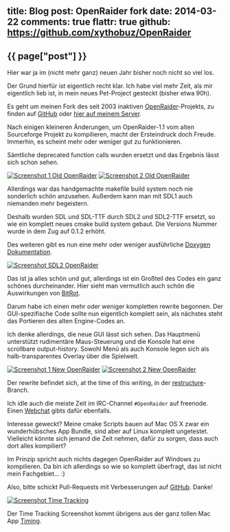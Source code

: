 title: Blog
post: OpenRaider fork
date: 2014-03-22
comments: true
flattr: true
github: https://github.com/xythobuz/OpenRaider
---

## {{ page["post"] }}
<!--%
from datetime import datetime
date = datetime.strptime(page["date"], "%Y-%m-%d").strftime("%B %d, %Y")
print "*Posted at %s.*" % date
%-->

Hier war ja im (nicht mehr ganz) neuen Jahr bisher noch nicht so viel los.

Der Grund hierfür ist eigentlich recht klar. Ich habe viel mehr Zeit, als mir eigentlich lieb ist, in mein neues Pet-Project gesteckt (bisher etwa 90h).

Es geht um meinen Fork des seit 2003 inaktiven [OpenRaider][openraider]-Projekts, zu finden auf [GitHub][github] oder [hier auf meinem Server][zaphod].

Nach einigen kleineren Änderungen, um OpenRaider-1.1 vom alten Sourceforge Projekt zu kompilieren, macht der Ersteindruck doch Freude. Immerhin, es scheint mehr oder weniger gut zu funktionieren.

Sämtliche deprecated function calls wurden ersetzt und das Ergebnis lässt sich schon sehen.

[![Screenshot 1 Old OpenRaider][screen2small]][screen2]
[![Screenshot 2 Old OpenRaider][screen3small]][screen3]

Allerdings war das handgemachte makefile build system noch nie sonderlich schön anzusehen. Außerdem kann man mit SDL1 auch niemanden mehr begeistern.

Deshalb wurden SDL und SDL-TTF durch SDL2 und SDL2-TTF ersetzt, so wie ein komplett neues cmake build system gebaut.
Die Versions Nummer wurde in dem Zug auf 0.1.2 erhöht.

Des weiteren gibt es nun eine mehr oder weniger ausführliche [Doxygen Dokumentation][doxygen].

[![Screenshot SDL2 OpenRaider][screen4small]][screen4]

Das ist ja alles schön und gut, allerdings ist ein Großteil des Codes ein ganz schönes durcheinander. Hier sieht man vermutlich auch schön die Auswirkungen von [BitRot][bitrot].

Darum habe ich einen mehr oder weniger kompletten rewrite begonnen. Der GUI-spezifische Code sollte nun eigentlich komplett sein, als nächstes steht das Portieren des alten Engine-Codes an.

Ich denke allerdings, die neue GUI lässt sich sehen. Das Hauptmenü unterstützt rudimentäre Maus-Steuerung und die Konsole hat eine scrollbare output-history. Sowohl Menü als auch Konsole legen sich als halb-transparentes Overlay über die Spielwelt.

[![Screenshot 1 New OpenRaider][screen5small]][screen5]
[![Screenshot 2 New OpenRaider][screen6small]][screen6]

Der rewrite befindet sich, at the time of this writing, in der [restructure][branch]-Branch.

Ich idle auch die meiste Zeit im IRC-Channel `#OpenRaider` auf freenode. Einen [Webchat][webchat] gibts dafür ebenfalls.

Interesse geweckt? Meine cmake Scripts bauen auf Mac OS X zwar ein wunderhübsches App Bundle, sind aber auf Linux komplett ungetestet. Vielleicht könnte sich jemand die Zeit nehmen, dafür zu sorgen, dass auch dort alles kompiliert?

Im Prinzip spricht auch nichts dagegen OpenRaider auf Windows zu kompilieren. Da bin ich allerdings so wie so komplett überfragt, das ist nicht mein Fachgebiet... :)

Also, bitte schickt Pull-Requests mit Verbesserungen auf [GitHub][github]. Danke!

[![Screenshot Time Tracking][screen1small]][screen1]

Der Time Tracking Screenshot kommt übrigens aus der ganz tollen Mac App [Timing][timing].

 [screen1small]: img/openraider_tracking_small.png
 [screen1]: img/openraider_tracking.png
 [timing]: http://timingapp.com
 [openraider]: http://openraider.sourceforge.net
 [github]: https://github.com/xythobuz/OpenRaider/
 [zaphod]: http://xythobuz.de/git/openraider/
 [screen2small]: img/openraider_old_small.png
 [screen2]: img/openraider_old.png
 [screen3small]: img/openraider_old2_small.png
 [screen3]: img/openraider_old2.png
 [doxygen]: http://xythobuz.github.io/OpenRaider/
 [screen4small]: img/openraider_sdl2_small.png
 [screen4]: img/openraider_sdl2.png
 [bitrot]: http://en.wikipedia.org/wiki/Software_rot
 [screen5small]: img/openraider_new_small.png
 [screen5]: img/openraider_new.png
 [screen6small]: img/openraider_new2_small.png
 [screen6]: img/openraider_new2.png
 [webchat]: http://webchat.freenode.net/?channels=%23OpenRaider
 [branch]: https://github.com/xythobuz/OpenRaider/tree/restructure
